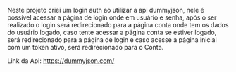 Neste projeto criei um login auth ao utilizar a api dummyjson, nele é possível acessar a página de login onde em usuário e senha, após o ser realizado o login será redirecionado para a página conta onde tem os dados do usuário logado, caso tente acessar a página conta se estiver logado, será redirecionado para a página de login e caso acesse a página inicial com um token ativo, será redirecionado para o Conta.

Link da Api: https://dummyjson.com/
